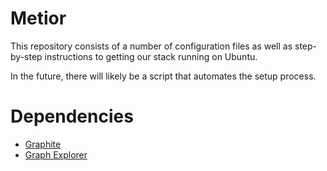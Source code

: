 # Metior

This repository consists of a number of configuration files as well as
step-by-step instructions to getting our stack running on Ubuntu.

In the future, there will likely be a script that automates the setup
process.

# Dependencies

* [Graphite](http://graphite.wikidot.com/)
* [Graph Explorer](https://github.com/vimeo/graph-explorer)
